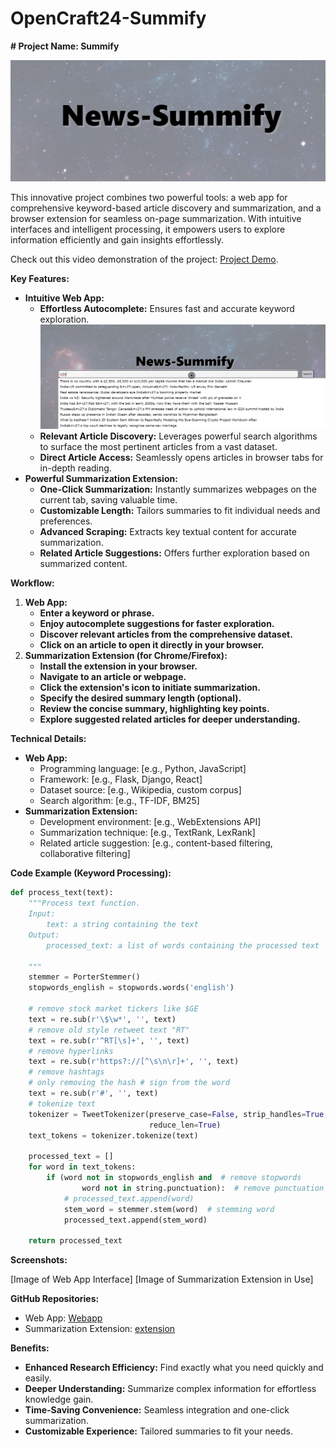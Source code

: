 # OpenCraft24-Summify


**# Project Name: Summify**




![Summify](images/cover.png)

This innovative project combines two powerful tools: a web app for comprehensive keyword-based article discovery and summarization, and a browser extension for seamless on-page summarization. With intuitive interfaces and intelligent processing, it empowers users to explore information efficiently and gain insights effortlessly.

Check out this video demonstration of the project: [Project Demo](https://www.youtube.com).


**Key Features:**

* **Intuitive Web App:**
    * **Effortless Autocomplete:** Ensures fast and accurate keyword exploration.
      ![autocomplete](images/autocomplete.png)
    * **Relevant Article Discovery:** Leverages powerful search algorithms to surface the most pertinent articles from a vast dataset.
    * **Direct Article Access:** Seamlessly opens articles in browser tabs for in-depth reading.
* **Powerful Summarization Extension:**
    * **One-Click Summarization:** Instantly summarizes webpages on the current tab, saving valuable time.
    * **Customizable Length:** Tailors summaries to fit individual needs and preferences.
    * **Advanced Scraping:** Extracts key textual content for accurate summarization.
    * **Related Article Suggestions:** Offers further exploration based on summarized content.

**Workflow:**

1. **Web App:**
    * **Enter a keyword or phrase.**
    * **Enjoy autocomplete suggestions for faster exploration.**
    * **Discover relevant articles from the comprehensive dataset.**
    * **Click on an article to open it directly in your browser.**
2. **Summarization Extension (for Chrome/Firefox):**
    * **Install the extension in your browser.**
    * **Navigate to an article or webpage.**
    * **Click the extension's icon to initiate summarization.**
    * **Specify the desired summary length (optional).**
    * **Review the concise summary, highlighting key points.**
    * **Explore suggested related articles for deeper understanding.**

**Technical Details:**

* **Web App:**
    * Programming language: [e.g., Python, JavaScript]
    * Framework: [e.g., Flask, Django, React]
    * Dataset source: [e.g., Wikipedia, custom corpus]
    * Search algorithm: [e.g., TF-IDF, BM25]
* **Summarization Extension:**
    * Development environment: [e.g., WebExtensions API]
    * Summarization technique: [e.g., TextRank, LexRank]
    * Related article suggestion: [e.g., content-based filtering, collaborative filtering]

**Code Example (Keyword Processing):**

```python
def process_text(text):
    """Process text function.
    Input:
        text: a string containing the text
    Output:
        processed_text: a list of words containing the processed text

    """
    stemmer = PorterStemmer()
    stopwords_english = stopwords.words('english')

    # remove stock market tickers like $GE
    text = re.sub(r'\$\w*', '', text)
    # remove old style retweet text "RT"
    text = re.sub(r'^RT[\s]+', '', text)
    # remove hyperlinks    
    text = re.sub(r'https?://[^\s\n\r]+', '', text)
    # remove hashtags
    # only removing the hash # sign from the word
    text = re.sub(r'#', '', text)
    # tokenize text
    tokenizer = TweetTokenizer(preserve_case=False, strip_handles=True,
                               reduce_len=True)
    text_tokens = tokenizer.tokenize(text)

    processed_text = []
    for word in text_tokens:
        if (word not in stopwords_english and  # remove stopwords
                word not in string.punctuation):  # remove punctuation
            # processed_text.append(word)
            stem_word = stemmer.stem(word)  # stemming word
            processed_text.append(stem_word)

    return processed_text

```

**Screenshots:**

[Image of Web App Interface]
[Image of Summarization Extension in Use]

**GitHub Repositories:**

* Web App: [Webapp](https://github.com/0Drishtant0/News-Recommendation-System)
* Summarization Extension: [extension](https://github.com/0Drishtant0/Article-Summarizer-Extension)

**Benefits:**

* **Enhanced Research Efficiency:** Find exactly what you need quickly and easily.
* **Deeper Understanding:** Summarize complex information for effortless knowledge gain.
* **Time-Saving Convenience:** Seamless integration and one-click summarization.
* **Customizable Experience:** Tailored summaries to fit your needs.

